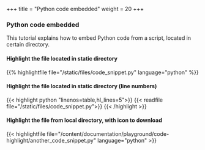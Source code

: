 +++
title = "Python code embedded"
weight = 20
+++

### Python code embedded

This tutorial explains how to embed Python code from a script, located in certain directory.

#### Highlight the file located in static directory

{{% highlightfile file="/static/files/code_snippet.py" language="python" %}}

#### Highlight the file located in static directory (line numbers)

{{< highlight python "linenos=table,hl_lines=5">}}
{{< readfile file="/static/files/code_snippet.py">}}
{{< /highlight >}}

#### Highlight the file from local directory, with icon to download

{{< highlightfile file="/content/documentation/playground/code-highlight/another_code_snippet.py" language="python" >}}


